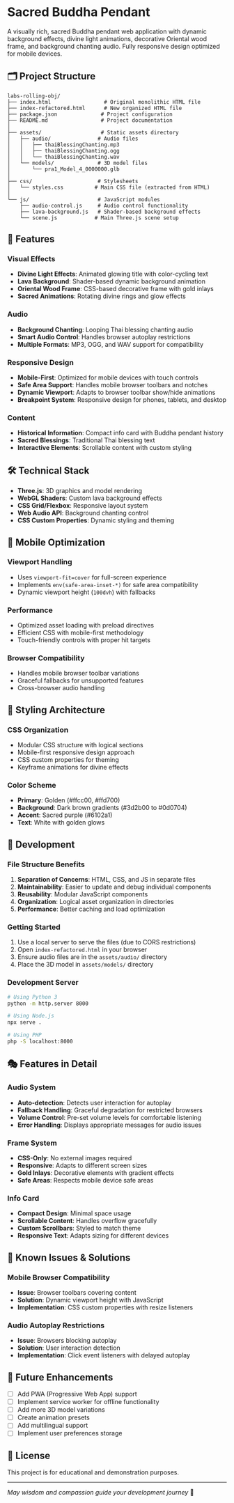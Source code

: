 # Sacred Buddha Pendant

A visually rich, sacred Buddha pendant web application with dynamic background effects, divine light animations, decorative Oriental wood frame, and background chanting audio. Fully responsive design optimized for mobile devices.

## 🗂️ Project Structure

```
labs-rolling-obj/
├── index.html                 # Original monolithic HTML file
├── index-refactored.html      # New organized HTML file
├── package.json              # Project configuration
├── README.md                 # Project documentation
│
├── assets/                   # Static assets directory
│   ├── audio/               # Audio files
│   │   ├── thaiBlessingChanting.mp3
│   │   ├── thaiBlessingChanting.ogg
│   │   └── thaiBlessingChanting.wav
│   └── models/              # 3D model files
│       └── pra1_Model_4_0000000.glb
│
├── css/                     # Stylesheets
│   └── styles.css          # Main CSS file (extracted from HTML)
│
└── js/                      # JavaScript modules
    ├── audio-control.js     # Audio control functionality
    ├── lava-background.js   # Shader-based background effects
    └── scene.js            # Main Three.js scene setup
```

## 🚀 Features

### Visual Effects
- **Divine Light Effects**: Animated glowing title with color-cycling text
- **Lava Background**: Shader-based dynamic background animation
- **Oriental Wood Frame**: CSS-based decorative frame with gold inlays
- **Sacred Animations**: Rotating divine rings and glow effects

### Audio
- **Background Chanting**: Looping Thai blessing chanting audio
- **Smart Audio Control**: Handles browser autoplay restrictions
- **Multiple Formats**: MP3, OGG, and WAV support for compatibility

### Responsive Design
- **Mobile-First**: Optimized for mobile devices with touch controls
- **Safe Area Support**: Handles mobile browser toolbars and notches
- **Dynamic Viewport**: Adapts to browser toolbar show/hide animations
- **Breakpoint System**: Responsive design for phones, tablets, and desktop

### Content
- **Historical Information**: Compact info card with Buddha pendant history
- **Sacred Blessings**: Traditional Thai blessing text
- **Interactive Elements**: Scrollable content with custom styling

## 🛠️ Technical Stack

- **Three.js**: 3D graphics and model rendering
- **WebGL Shaders**: Custom lava background effects
- **CSS Grid/Flexbox**: Responsive layout system
- **Web Audio API**: Background chanting control
- **CSS Custom Properties**: Dynamic styling and theming

## 📱 Mobile Optimization

### Viewport Handling
- Uses `viewport-fit=cover` for full-screen experience
- Implements `env(safe-area-inset-*)` for safe area compatibility
- Dynamic viewport height (`100dvh`) with fallbacks

### Performance
- Optimized asset loading with preload directives
- Efficient CSS with mobile-first methodology
- Touch-friendly controls with proper hit targets

### Browser Compatibility
- Handles mobile browser toolbar variations
- Graceful fallbacks for unsupported features
- Cross-browser audio handling

## 🎨 Styling Architecture

### CSS Organization
- Modular CSS structure with logical sections
- Mobile-first responsive design approach
- CSS custom properties for theming
- Keyframe animations for divine effects

### Color Scheme
- **Primary**: Golden (#ffcc00, #ffd700)
- **Background**: Dark brown gradients (#3d2b00 to #0d0704)
- **Accent**: Sacred purple (#6102a1)
- **Text**: White with golden glows

## 🔧 Development

### File Structure Benefits
1. **Separation of Concerns**: HTML, CSS, and JS in separate files
2. **Maintainability**: Easier to update and debug individual components
3. **Reusability**: Modular JavaScript components
4. **Organization**: Logical asset organization in directories
5. **Performance**: Better caching and load optimization

### Getting Started
1. Use a local server to serve the files (due to CORS restrictions)
2. Open `index-refactored.html` in your browser
3. Ensure audio files are in the `assets/audio/` directory
4. Place the 3D model in `assets/models/` directory

### Development Server
```bash
# Using Python 3
python -m http.server 8000

# Using Node.js
npx serve .

# Using PHP
php -S localhost:8000
```

## 🎭 Features in Detail

### Audio System
- **Auto-detection**: Detects user interaction for autoplay
- **Fallback Handling**: Graceful degradation for restricted browsers
- **Volume Control**: Pre-set volume levels for comfortable listening
- **Error Handling**: Displays appropriate messages for audio issues

### Frame System
- **CSS-Only**: No external images required
- **Responsive**: Adapts to different screen sizes
- **Gold Inlays**: Decorative elements with gradient effects
- **Safe Areas**: Respects mobile device safe areas

### Info Card
- **Compact Design**: Minimal space usage
- **Scrollable Content**: Handles overflow gracefully
- **Custom Scrollbars**: Styled to match theme
- **Responsive Text**: Adapts sizing for different devices

## 🐛 Known Issues & Solutions

### Mobile Browser Compatibility
- **Issue**: Browser toolbars covering content
- **Solution**: Dynamic viewport height with JavaScript
- **Implementation**: CSS custom properties with resize listeners

### Audio Autoplay Restrictions
- **Issue**: Browsers blocking autoplay
- **Solution**: User interaction detection
- **Implementation**: Click event listeners with delayed autoplay

## 🔮 Future Enhancements

- [ ] Add PWA (Progressive Web App) support
- [ ] Implement service worker for offline functionality
- [ ] Add more 3D model variations
- [ ] Create animation presets
- [ ] Add multilingual support
- [ ] Implement user preferences storage

## 📄 License

This project is for educational and demonstration purposes.

---

*May wisdom and compassion guide your development journey* 🙏
